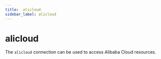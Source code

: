 ```yaml
---
title:  alicloud
sidebar_label: alicloud
---
```


# alicloud

The `alicloud` connection can be used to access Alibaba Cloud resources.

